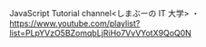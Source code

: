 JavaScript Tutorial channel<しまぶーの IT 大学>
・https://www.youtube.com/playlist?list=PLpYVzO5BZomqbLjRiHo7VvVYotX9QoQ0N
